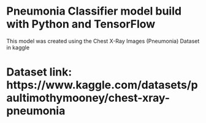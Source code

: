 ﻿# Pneumonia Classifier model build with Python and TensorFlow

 This model was created using the Chest X-Ray Images (Pneumonia) Dataset in kaggle

 <h1>Dataset link: https://www.kaggle.com/datasets/paultimothymooney/chest-xray-pneumonia</h1>

